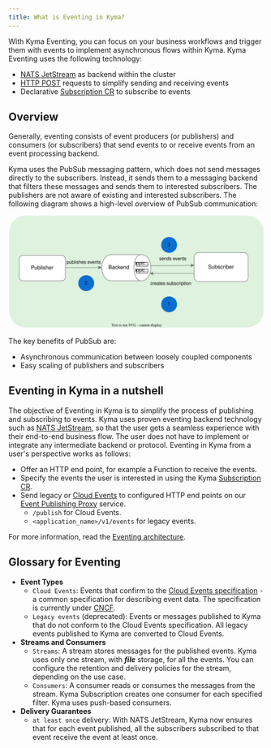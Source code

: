 ```yaml
---
title: What is Eventing in Kyma?
---
```


With Kyma Eventing, you can focus on your business workflows and trigger them with events to implement asynchronous flows within Kyma.
Kyma Eventing uses the following technology:
- [NATS JetStream](https://docs.nats.io/) as backend within the cluster
- [HTTP POST](https://www.w3schools.com/tags/ref_httpmethods.asp) requests to simplify sending and receiving events
- Declarative [Subscription CR](../../../05-technical-reference/00-custom-resources/evnt-01-subscription.md) to subscribe to events

## Overview

Generally, eventing consists of event producers (or publishers) and consumers (or subscribers) that send events to or receive events from an event processing backend.

Kyma uses the PubSub messaging pattern, which does not send messages directly to the subscribers. Instead, it sends them to a messaging backend that filters these messages and sends them to interested subscribers. The publishers are not aware of existing and interested subscribers. The following diagram shows a high-level overview of PubSub communication:


![PubSub](./assets/pubsub.svg)

The key benefits of PubSub are:
- Asynchronous communication between loosely coupled components
- Easy scaling of publishers and subscribers

## Eventing in Kyma in a nutshell

The objective of Eventing in Kyma is to simplify the process of publishing and subscribing to events. Kyma uses proven eventing backend technology such as [NATS JetStream](https://docs.nats.io/), so that the user gets a seamless experience with their end-to-end business flow. The user does not have to implement or integrate any intermediate backend or protocol. Eventing in Kyma from a user's perspective works as follows:

- Offer an HTTP end point, for example a Function to receive the events.
- Specify the events the user is interested in using the Kyma [Subscription CR](../../../05-technical-reference/00-custom-resources/evnt-01-subscription.md).
- Send legacy or [Cloud Events](https://cloudevents.io/) to configured HTTP end points on our [Event Publishing Proxy](https://github.com/kyma-project/kyma/tree/main/components/event-publisher-proxy) service.
    - `/publish` for Cloud Events.
    - `<application_name>/v1/events` for legacy events.

For more information, read the [Eventing architecture](../../../05-technical-reference/00-architecture/evnt-01-architecture.md).

## Glossary for Eventing

- **Event Types**
    - `Cloud Events`: Events that confirm to the [Cloud Events specification](https://cloudevents.io/) - a common specification for describing event data. The specification is currently under [CNCF](https://www.cncf.io/).
    - `Legacy events` (deprecated): Events or messages published to Kyma that do not conform to the Cloud Events specification. All legacy events published to Kyma are converted to Cloud Events.
- **Streams and Consumers**
    - `Streams`: A stream stores messages for the published events. Kyma uses only one stream, with _**file**_ storage, for all the events. You can configure the retention and delivery policies for the stream, depending on the use case.
    - `Consumers`: A consumer reads or consumes the messages from the stream. Kyma Subscription creates one consumer for each specified filter. Kyma uses push-based consumers.
- **Delivery Guarantees**
    - `at least once` delivery: With NATS JetStream, Kyma now ensures that for each event published, all the subscribers subscribed to that event receive the event at least once.
  